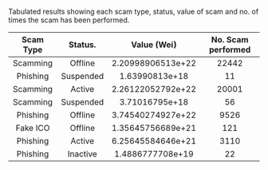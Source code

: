 Tabulated results showing each scam type, status, value of scam and no. of times the scam has been performed.

| Scam Type | Status.   | Value (Wei)       | No. Scam performed |
|:---------:|:---------:|:-----------------:|:------------------:|
| Scamming  | Offline   | 2.20998906513e+22 | 22442              |
| Phishing  | Suspended | 1.63990813e+18    | 11                 |
| Scamming  | Active    | 2.26122052792e+22 | 20001              |
| Scamming  | Suspended | 3.71016795e+18    | 56                 |
| Phishing  | Offline   | 3.74540274927e+22 | 9526               |
| Fake ICO  | Offline   | 1.35645756689e+21 | 121                |
| Phishing  | Active    | 6.25645584646e+21 | 3110               |
| Phishing  | Inactive  | 1.4886777708e+19  | 22                 |
